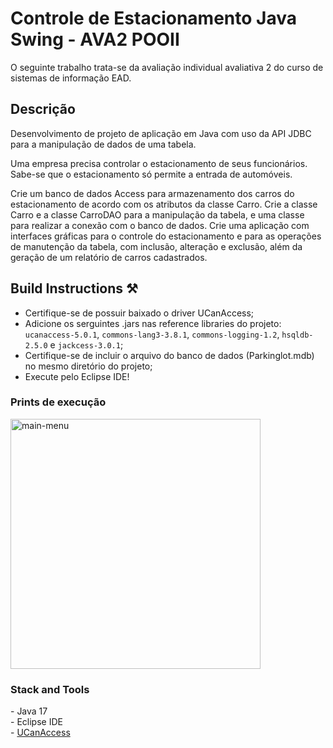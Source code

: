  # Controle de Estacionamento Java Swing - AVA2 POOII

<span>O seguinte trabalho trata-se da avaliação individual avaliativa 2 do curso de sistemas de informação EAD.</span>

## Descrição
<span>Desenvolvimento de projeto de aplicação em Java com uso da API JDBC para a manipulação de dados de uma tabela. 

Uma empresa precisa controlar o estacionamento de seus funcionários. Sabe-se que o estacionamento só permite a entrada de automóveis.  

Crie um banco de dados Access para armazenamento dos carros do estacionamento de acordo com os atributos da classe Carro. Crie a classe Carro e a classe CarroDAO para a manipulação da tabela, e uma classe para realizar a conexão com o banco de dados. Crie uma aplicação com interfaces gráficas para o controle do estacionamento e para as operações de manutenção da tabela, com inclusão, alteração e exclusão, além da geração de um relatório de carros cadastrados.</span>

## Build Instructions ⚒️
- Certifique-se de possuir baixado o driver UCanAccess;
- Adicione os serguintes .jars nas reference libraries do projeto: <code>ucanaccess-5.0.1</code>, <code>commons-lang3-3.8.1</code>, <code>commons-logging-1.2</code>, <code>hsqldb-2.5.0</code> e <code>jackcess-3.0.1</code>;
- Certifique-se de incluir o arquivo do banco de dados (Parkinglot.mdb) no mesmo diretório do projeto;
- Execute pelo Eclipse IDE!

### Prints de execução
<div style="display: flex; gap: 10px;">
    <img alt="main-menu" src="https://github.com/user-attachments/assets/49cdcc6e-724f-46f7-8378-b205233126dc" style="height: 400px; width: 600px object-fit: contain;">
</div>

<h3>Stack and Tools</h3>
- Java 17 <br/>
- Eclipse IDE <br/>
- <a href="https://sourceforge.net/projects/ucanaccess/">UCanAccess</a> 

